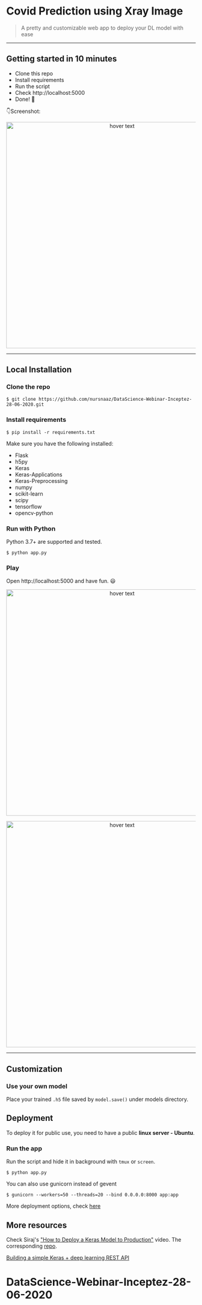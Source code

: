# Covid Prediction using Xray Image

> A pretty and customizable web app to deploy your DL model with ease

------------------

## Getting started in 10 minutes

- Clone this repo 
- Install requirements
- Run the script
- Check http://localhost:5000
- Done! :tada:

:point_down:Screenshot:


<p align="center">
  <img src="https://github.com/nursnaaz/DataScience-Webinar-Inceptez-28-06-2020/blob/master/Screenshot%202020-06-28%20at%201.00.14%20AM.png" width="600" title="hover text">
 
</p>

------------------

## Local Installation

### Clone the repo
```shell
$ git clone https://github.com/nursnaaz/DataScience-Webinar-Inceptez-28-06-2020.git
```

### Install requirements

```shell
$ pip install -r requirements.txt
```

Make sure you have the following installed:
- Flask
- h5py
- Keras
- Keras-Applications
- Keras-Preprocessing
- numpy
- scikit-learn
- scipy
- tensorflow
- opencv-python

### Run with Python

Python 3.7+ are supported and tested.

```shell
$ python app.py
```

### Play

Open http://localhost:5000 and have fun. :smiley:

<p align="center">
  <img src="https://github.com/nursnaaz/DataScience-Webinar-Inceptez-28-06-2020/blob/master/Screenshot%202020-06-28%20at%201.00.31%20AM.png" width="600" title="hover text">
</p>

<p align="center">
  <img src="https://github.com/nursnaaz/DataScience-Webinar-Inceptez-28-06-2020/blob/master/Screenshot%202020-06-28%20at%201.00.43%20AM.png" width="600" title="hover text">
</p>

------------------

## Customization

### Use your own model

Place your trained `.h5` file saved by `model.save()` under models directory.

## Deployment

To deploy it for public use, you need to have a public **linux server - Ubuntu**.

### Run the app

Run the script and hide it in background with `tmux` or `screen`.
```
$ python app.py
```

You can also use gunicorn instead of gevent
```
$ gunicorn --workers=50 --threads=20 --bind 0.0.0.0:8000 app:app
```

More deployment options, check [here](http://flask.pocoo.org/docs/0.12/deploying/wsgi-standalone/)


## More resources

Check Siraj's ["How to Deploy a Keras Model to Production"](https://youtu.be/f6Bf3gl4hWY) video. The corresponding [repo](https://github.com/llSourcell/how_to_deploy_a_keras_model_to_production).

[Building a simple Keras + deep learning REST API](https://blog.keras.io/building-a-simple-keras-deep-learning-rest-api.html)

# DataScience-Webinar-Inceptez-28-06-2020
